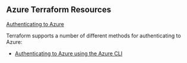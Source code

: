 ## Azure Terraform Resources

[Authenticating to Azure](https://registry.terraform.io/providers/hashicorp/azurerm/latest/docs#authenticating-to-azure)

Terraform supports a number of different methods for authenticating to Azure:

- [Authenticating to Azure using the Azure CLI](https://registry.terraform.io/providers/hashicorp/azurerm/latest/docs/guides/azure_cli)

